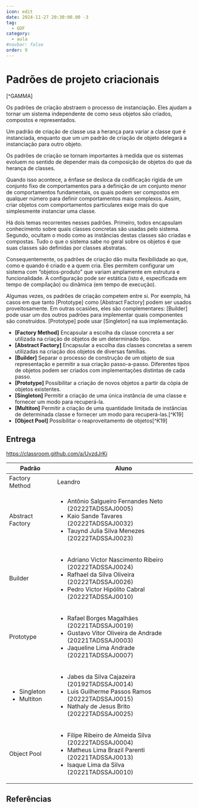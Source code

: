```yaml
---
icon: edit
date: 2024-11-27 20:30:00.00 -3
tag:
  - GOF
category:
  - aula
#navbar: false
order: 9
---
```


# Padrões de projeto criacionais

[^GAMMA]

Os padrões de criação abstraem o processo de instanciação. Eles ajudam a tornar um sistema independente de como seus objetos são criados, compostos e representados.

Um padrão de criação de classe usa a herança para variar a classe que é instanciada, enquanto que um um padrão de criação de objeto delegará a instanciação para outro objeto.

Os padrões de criação se tornam importantes à medida que os sistemas evoluem no sentido de depender mais da composição de objetos do que da herança de classes.

Quando isso acontece, a ênfase se desloca da codificação rígida de um conjunto fixo de comportamentos para a definição de um conjunto menor de comportamentos fundamentais, os quais podem ser compostos em qualquer número para definir comportamentos mais complexos. Assim, criar objetos com comportamentos particulares exige mais do que simplesmente instanciar uma classe.

Há dois temas recorrentes nesses padrões. Primeiro, todos encapsulam conhecimento sobre quais classes concretas são usadas pelo sistema. Segundo, ocultam o modo como as instâncias destas classes são criadas e compostas. Tudo o que o sistema sabe no geral sobre os objetos é que suas classes são definidas por classes abstratas.

Consequentemente, os padrões de criação dão muita flexibilidade ao que, como e quando é criado e a quem cria. Eles permitem configurar um sistema com “objetos-produto” que variam amplamente em estrutura e funcionalidade. A configuração pode ser estática (isto é, especificada em tempo de compilação) ou dinâmica (em tempo de execução).

Algumas vezes, os padrões de criação competem entre si. Por exemplo, há casos em que tanto [Prototype] como [Abstract Factory] podem ser usados proveitosamente. Em outras ocasiões, eles são complementares: [Builder] pode usar um dos outros padrões para implementar quais componentes são construídos. [Prototype] pode usar [Singleton] na sua implementação.

- **[Factory Method]** Encapsular a escolha da classe concreta a ser utilizada na criação de objetos de um determinado tipo.
- **[Abstract Factory]** Encapsular a escolha das classes concretas a serem utilizadas na criação dos objetos de diversas famílias.
- **[Builder]** Separar o processo de construção de um objeto de sua representação e permitir a sua criação passo-a-passo. Diferentes tipos de objetos podem ser criados com implementações distintas de cada passo.
- **[Prototype]** Possibilitar a criação de novos objetos a partir da cópia de objetos existentes.
- **[Singleton]** Permitir a criação de uma única instância de uma classe e fornecer um modo para recuperá-la.
- **[Multiton]** Permitir a criação de uma quantidade limitada de instâncias de determinada classe e fornecer um modo para recuperá-las.[^K19]
- **[Object Pool]** Possibilitar o reaproveitamento de objetos[^K19]

## Entrega

https://classroom.github.com/a/UvzdJrKi


| Padrão                                       | Aluno                                                                                                                    |
| -------------------------------------------- | ------------------------------------------------------------------------------------------------------------------------ |
| Factory Method                               | Leandro|
| Abstract Factory                             | <ul> <li>Antônio Salgueiro Fernandes Neto (20222TADSSAJ0005)</li> <li>Kaio Sande Tavares (20222TADSSAJ0032)</li> <li>Tauynd Julia Silva Menezes (20222TADSSAJ0023)</li> </ul>|
| Builder                                      | <ul> <li>Adriano Victor Nascimento Ribeiro (20222TADSSAJ0024)</li> <li>Rafhael da Silva Oliveira (20222TADSSAJ0026)</li> <li>Pedro Victor Hipólito Cabral (20222TADSSAJ0010)</li> </ul>|
| Prototype                                    | <ul> <li>Rafael Borges Magalhães (20221TADSSAJ0019)</li> <li>Gustavo Vitor Oliveira de Andrade (20221TADSSAJ0003)</li> <li>Jaqueline Lima Andrade (20221TADSSAJ0007)</li> </ul>|
| <ul><li>Singleton</li><li>Multiton</li></ul> | <ul> <li>Jabes da Silva Cajazeira (20192TADSSAJ0014)</li> <li>Luis Guilherme Passos Ramos (20222TADSSAJ0015)</li> <li>Nathaly de Jesus Brito (20222TADSSAJ0025)</li> </ul>|
| Object Pool                                  | <ul> <li>Filipe Ribeiro de Almeida Silva (20222TADSSAJ0004)</li> <li>Matheus Lima Brazil Parenti (20221TADSSAJ0013)</li> <li>Isaque Lima da Silva (20221TADSSAJ0010)</li> </ul> |

## Referências

<!-- @include: ../../../includes/bib.md -->
